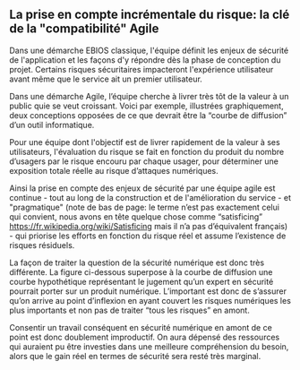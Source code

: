 ## La prise en compte incrémentale du risque: la clé de la "compatibilité" Agile

Dans une démarche EBIOS classique, l'équipe définit les enjeux de sécurité de l'application et les façons d'y répondre dès la phase de conception du projet. Certains risques sécuritaires impacteront l'expérience utilisateur avant même que le service ait un premier utilisateur.

Dans une démarche Agile, l’équipe cherche à livrer très tôt de la valeur à un public quie se veut croissant. Voici par exemple, illustrées graphiquement, deux conceptions opposées de ce que devrait être la “courbe de diffusion” d’un outil informatique.


Pour une équipe dont l'objectif est de livrer rapidement de la valeur à ses utilisateurs, l'évaluation du risque se fait en fonction du produit du nombre d’usagers par le risque encouru par chaque usager, pour déterminer une exposition totale réelle au risque d’attaques numériques.

Ainsi la prise en compte des enjeux de sécurité par une équipe agile est continue - tout au long de la construction et de l'amélioration du service - et "pragmatique" (note de bas de page: le terme n’est pas exactement celui qui convient, nous avons en tête quelque chose comme “satisficing” https://fr.wikipedia.org/wiki/Satisficing mais il n’a pas d’équivalent français) - qui priorise les efforts en fonction du risque réel et assume l’existence de risques résiduels.

La façon de traiter la question de la sécurité numérique est donc très différente. La figure ci-dessous superpose à la courbe de diffusion une courbe hypothétique représentant le jugement qu’un expert en sécurité pourrait porter sur un produit numérique.
L’important est donc de s’assurer qu’on arrive au point d’inflexion en ayant couvert les risques numériques les plus importants et non pas de traiter “tous les risques” en amont.

Consentir un travail conséquent en sécurité numérique en amont de ce point est donc doublement improductif. On aura dépensé des ressources qui auraient pu être investies dans une meilleure compréhension du besoin, alors que le gain réel en termes de sécurité sera resté très marginal.

